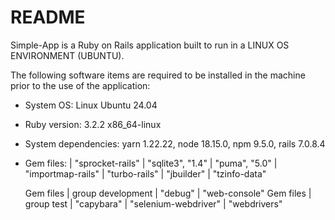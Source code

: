 # README

Simple-App is a Ruby on Rails application built to run in a LINUX OS ENVIRONMENT (UBUNTU).

The following software items are required to be installed in the machine prior to the use of the application:

* System OS: Linux Ubuntu 24.04

* Ruby version: 3.2.2 x86_64-linux

* System dependencies: yarn 1.22.22, node 18.15.0, npm 9.5.0, rails 7.0.8.4

* Gem files:
    | "sprocket-rails"
    | "sqlite3", "1.4"
    | "puma", "5.0"
    | "importmap-rails"
    | "turbo-rails"
    | "jbuilder"
    | "tzinfo-data"
  
    Gem files | group development
      | "debug"
      | "web-console"
    Gem files | group test
      | "capybara"
      | "selenium-webdriver"
      | "webdrivers"


